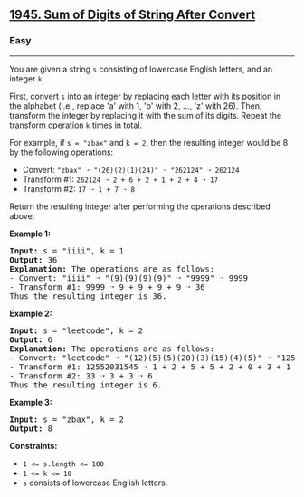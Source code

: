 <h2><a href="https://leetcode.com/problems/sum-of-digits-of-string-after-convert">1945. Sum of Digits of String After Convert</a></h2>
<h3>Easy</h3>
<hr>
<p>You are given a string <code>s</code> consisting of lowercase English letters, and an integer <code>k</code>.</p>
<p>First, convert <code>s</code> into an integer by replacing each letter with its position in the alphabet (i.e., replace 'a' with 1, 'b' with 2, ..., 'z' with 26). Then, transform the integer by replacing it with the sum of its digits. Repeat the transform operation <code>k</code> times in total.</p>
<p>For example, if <code>s = "zbax"</code> and <code>k = 2</code>, then the resulting integer would be 8 by the following operations:</p>
<ul>
<li>Convert: <code>"zbax" ➝ "(26)(2)(1)(24)" ➝ "262124" ➝ 262124</code></li>
<li>Transform #1: <code>262124 ➝ 2 + 6 + 2 + 1 + 2 + 4 ➝ 17</code></li>
<li>Transform #2: <code>17 ➝ 1 + 7 ➝ 8</code></li>
</ul>
<p>Return the resulting integer after performing the operations described above.</p>

<p><strong>Example 1:</strong></p>
<pre>
<strong>Input:</strong> s = "iiii", k = 1
<strong>Output:</strong> 36
<strong>Explanation:</strong> The operations are as follows:
- Convert: "iiii" ➝ "(9)(9)(9)(9)" ➝ "9999" ➝ 9999
- Transform #1: 9999 ➝ 9 + 9 + 9 + 9 ➝ 36
Thus the resulting integer is 36.
</pre>

<p><strong>Example 2:</strong></p>
<pre>
<strong>Input:</strong> s = "leetcode", k = 2
<strong>Output:</strong> 6
<strong>Explanation:</strong> The operations are as follows:
- Convert: "leetcode" ➝ "(12)(5)(5)(20)(3)(15)(4)(5)" ➝ "12552031545" ➝ 12552031545
- Transform #1: 12552031545 ➝ 1 + 2 + 5 + 5 + 2 + 0 + 3 + 1 + 5 + 4 + 5 ➝ 33
- Transform #2: 33 ➝ 3 + 3 ➝ 6
Thus the resulting integer is 6.
</pre>

<p><strong>Example 3:</strong></p>
<pre>
<strong>Input:</strong> s = "zbax", k = 2
<strong>Output:</strong> 8
</pre>

<p><strong>Constraints:</strong></p>
<ul>
<li><code>1 <= s.length <= 100</code></li>
<li><code>1 <= k <= 10</code></li>
<li><code>s</code> consists of lowercase English letters.</li>
</ul>
